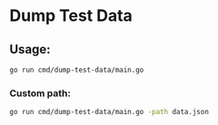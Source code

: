 # Dump Test Data

## Usage:
```sh
go run cmd/dump-test-data/main.go
```

### Custom path:
```sh
go run cmd/dump-test-data/main.go -path data.json
```
